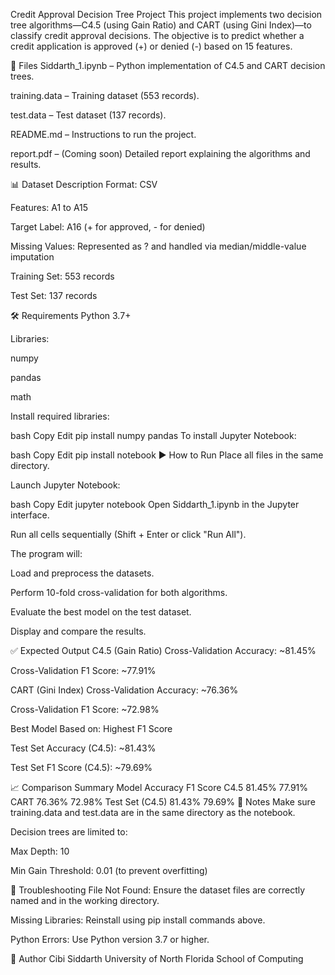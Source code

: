 Credit Approval Decision Tree Project
This project implements two decision tree algorithms—C4.5 (using Gain Ratio) and CART (using Gini Index)—to classify credit approval decisions. The objective is to predict whether a credit application is approved (+) or denied (-) based on 15 features.

📂 Files
Siddarth_1.ipynb – Python implementation of C4.5 and CART decision trees.

training.data – Training dataset (553 records).

test.data – Test dataset (137 records).

README.md – Instructions to run the project.

report.pdf – (Coming soon) Detailed report explaining the algorithms and results.

📊 Dataset Description
Format: CSV

Features: A1 to A15

Target Label: A16 (+ for approved, - for denied)

Missing Values: Represented as ? and handled via median/middle-value imputation

Training Set: 553 records

Test Set: 137 records

🛠 Requirements
Python 3.7+

Libraries:

numpy

pandas

math

Install required libraries:

bash
Copy
Edit
pip install numpy pandas
To install Jupyter Notebook:

bash
Copy
Edit
pip install notebook
▶️ How to Run
Place all files in the same directory.

Launch Jupyter Notebook:

bash
Copy
Edit
jupyter notebook
Open Siddarth_1.ipynb in the Jupyter interface.

Run all cells sequentially (Shift + Enter or click "Run All").

The program will:

Load and preprocess the datasets.

Perform 10-fold cross-validation for both algorithms.

Evaluate the best model on the test dataset.

Display and compare the results.

✅ Expected Output
C4.5 (Gain Ratio)
Cross-Validation Accuracy: ~81.45%

Cross-Validation F1 Score: ~77.91%

CART (Gini Index)
Cross-Validation Accuracy: ~76.36%

Cross-Validation F1 Score: ~72.98%

Best Model
Based on: Highest F1 Score

Test Set Accuracy (C4.5): ~81.43%

Test Set F1 Score (C4.5): ~79.69%

📈 Comparison Summary
Model	Accuracy	F1 Score
C4.5	81.45%	77.91%
CART	76.36%	72.98%
Test Set (C4.5)	81.43%	79.69%
📝 Notes
Make sure training.data and test.data are in the same directory as the notebook.

Decision trees are limited to:

Max Depth: 10

Min Gain Threshold: 0.01 (to prevent overfitting)

🧰 Troubleshooting
File Not Found: Ensure the dataset files are correctly named and in the working directory.

Missing Libraries: Reinstall using pip install commands above.

Python Errors: Use Python version 3.7 or higher.

👤 Author
Cibi Siddarth
University of North Florida
School of Computing

